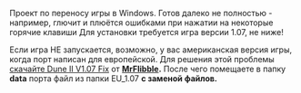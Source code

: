 Проект по переносу игры в Windows. Готов далеко не полностью - например, глючит и плюётся ошибками при нажатии на некоторые горячие клавиши Для установки требуется игра версии 1.07, не ниже!

Если игра НЕ запускается, возможно, у вас американская версия игры, когда порт написан для европейской. Для решения этой проблемы [скачайте Dune II V1.07 Fix](new.gamesrevival.ru/files/dune2_107_fix.rar) от **[MrFlibble](mailto:dunefixed@mail.ru).** После чего помещаете в папку **data** порта файл из папки EU\_1.07 **с заменой файлов.**
